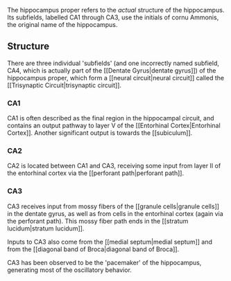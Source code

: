 The hippocampus proper refers to the *actual* structure of the hippocampus. Its subfields, labelled CA1 through CA3, use the initials of cornu Ammonis, the original name of the hippocampus.

## Structure

There are three individual 'subfields' (and one incorrectly named subfield, CA4, which is actually part of the [[Dentate Gyrus|dentate gyrus]]) of the hippocampus proper, which form a [[neural circuit|neural circuit]] called the [[Trisynaptic Circuit|trisynaptic circuit]].

### CA1

CA1 is often described as the final region in the hippocampal circuit, and contains an output pathway to layer V of the [[Entorhinal Cortex|Entorhinal Cortex]]. Another significant output is towards the [[subiculum]].

### CA2

CA2 is located between CA1 and CA3, receiving some input from layer II of the entorhinal cortex via the [[perforant path|perforant path]].

### CA3

CA3 receives input from mossy fibers of the [[granule cells|granule cells]] in the dentate gyrus, as well as from cells in the entorhinal cortex (again via the perforant path). This mossy fiber path ends in the [[stratum lucidum|stratum lucidum]].

Inputs to CA3 also come from the [[medial septum|medial septum]] and from the [[diagonal band of Broca|diagonal band of Broca]].

CA3 has been observed to be the 'pacemaker' of the hippocampus, generating most of the oscillatory behavior.